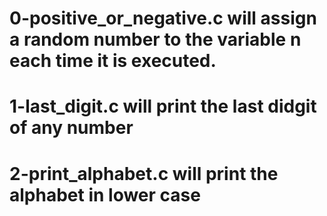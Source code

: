 # 0-positive_or_negative.c will assign a random number to the variable n each time it is executed.
# 1-last_digit.c will print the last didgit of any number
# 2-print_alphabet.c will print the alphabet in lower case
